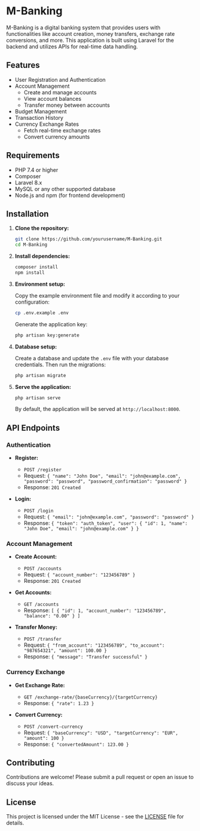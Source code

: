 # M-Banking

M-Banking is a digital banking system that provides users with functionalities like account creation, money transfers, exchange rate conversions, and more. This application is built using Laravel for the backend and utilizes APIs for real-time data handling.

## Features

- User Registration and Authentication
- Account Management
  - Create and manage accounts
  - View account balances
  - Transfer money between accounts
- Budget Management
- Transaction History
- Currency Exchange Rates
  - Fetch real-time exchange rates
  - Convert currency amounts

## Requirements

- PHP 7.4 or higher
- Composer
- Laravel 8.x
- MySQL or any other supported database
- Node.js and npm (for frontend development)

## Installation

1. **Clone the repository:**

    ```bash
    git clone https://github.com/yourusername/M-Banking.git
    cd M-Banking
    ```

2. **Install dependencies:**

    ```bash
    composer install
    npm install
    ```

3. **Environment setup:**

    Copy the example environment file and modify it according to your configuration:

    ```bash
    cp .env.example .env
    ```

    Generate the application key:

    ```bash
    php artisan key:generate
    ```

4. **Database setup:**

    Create a database and update the `.env` file with your database credentials. Then run the migrations:

    ```bash
    php artisan migrate
    ```

5. **Serve the application:**

    ```bash
    php artisan serve
    ```

    By default, the application will be served at `http://localhost:8000`.

## API Endpoints

### Authentication

- **Register:**
  - `POST /register`
  - Request: `{ "name": "John Doe", "email": "john@example.com", "password": "password", "password_confirmation": "password" }`
  - Response: `201 Created`

- **Login:**
  - `POST /login`
  - Request: `{ "email": "john@example.com", "password": "password" }`
  - Response: `{ "token": "auth_token", "user": { "id": 1, "name": "John Doe", "email": "john@example.com" } }`

### Account Management

- **Create Account:**
  - `POST /accounts`
  - Request: `{ "account_number": "123456789" }`
  - Response: `201 Created`

- **Get Accounts:**
  - `GET /accounts`
  - Response: `[ { "id": 1, "account_number": "123456789", "balance": "0.00" } ]`

- **Transfer Money:**
  - `POST /transfer`
  - Request: `{ "from_account": "123456789", "to_account": "987654321", "amount": 100.00 }`
  - Response: `{ "message": "Transfer successful" }`

### Currency Exchange

- **Get Exchange Rate:**
  - `GET /exchange-rate/{baseCurrency}/{targetCurrency}`
  - Response: `{ "rate": 1.23 }`

- **Convert Currency:**
  - `POST /convert-currency`
  - Request: `{ "baseCurrency": "USD", "targetCurrency": "EUR", "amount": 100 }`
  - Response: `{ "convertedAmount": 123.00 }`

## Contributing

Contributions are welcome! Please submit a pull request or open an issue to discuss your ideas.

## License

This project is licensed under the MIT License - see the [LICENSE](LICENSE) file for details.
